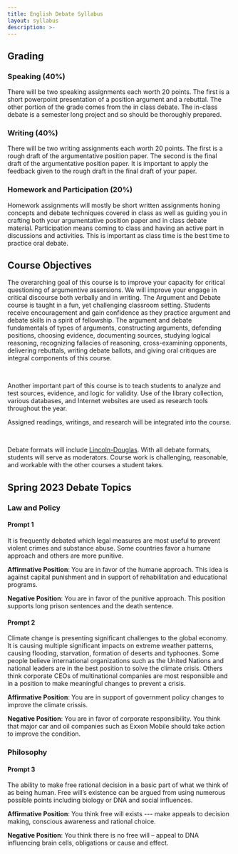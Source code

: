 ```yaml
---
title: English Debate Syllabus
layout: syllabus
description: >-
---
```

## Grading

### Speaking (40%)
There will be two speaking assignments each worth 20 points. The first is a short powerpoint presentation of a position argument and a rebuttal. The other portion of the grade comes from the in class debate. The in-class debate is a semester long project and so should be thoroughly prepared.

### Writing (40%)
There will be two writing assignments each worth 20 points. The first is a rough draft of the argumentative position paper. The second is the final draft of the argumentative position paper. It is important to apply the feedback given to the rough draft in the final draft of your paper.

### Homework and Participation (20%)
Homework assignments will mostly be short written assignments honing concepts and debate techniques covered in class as well as guiding you in crafting both your argumentative position paper and in class debate material. Participation means coming to class and having an active part in discussions and activities. This is important as class time is the best time to practice oral debate.

## Course Objectives
The overarching goal of this course is to improve your capacity for critical questioning of argumentive assersions. We will improve your engage in critical discourse both verbally and in writing. The Argument and Debate course is taught in a fun, yet challenging classroom setting. Students receive encouragement and gain confidence as they practice argument and debate skills in a spirit of fellowship. The argument and debate fundamentals of types of arguments, constructing arguments, defending positions, choosing evidence, documenting sources, studying logical reasoning, recognizing fallacies of reasoning, cross-examining opponents, delivering rebuttals, writing debate ballots, and giving oral critiques are integral components of this course. 

<br>

Another important part of this course is to teach students to analyze and test sources, evidence, and logic for validity. Use of the library collection, various databases, and Internet websites are used as research tools throughout the year. 
<br>

Assigned readings, writings, and research will be integrated into the course. 

<br>

Debate formats will include [Lincoln-Douglas](sks/spring2023/english-debate/ld-debate). With all debate formats, students will serve as moderators. Course work is challenging, reasonable, and workable with the other courses a student takes.


## Spring 2023 Debate Topics

### Law and Policy
#### Prompt 1
It is frequently debated which legal measures are most useful to prevent violent crimes and substance abuse. Some countries favor a humane approach and others are more punitive. 

**Affirmative Position**: You are in favor of the humane approach. This idea is against capital punishment and in support of rehabilitation and educational programs.  

**Negative Position**: You are in favor of the punitive approach. This position supports long prison sentences and the death sentence. 

#### Prompt 2
Climate change is presenting significant challenges to the global economy. It is causing multiple significant impacts on extreme weather patterns, causing flooding, starvation, formation of deserts and typhoones. Some people believe international organizations such as the United Nations and national leaders are in the best position to solve the climate crisis. Others think corporate CEOs of multinational companies are most responsible and in a position to make meaningful changes to prevent a crisis. 

**Affirmative Position**: You are in support of government policy changes to improve the climate crissis. 

**Negative Position**: You are in favor of corporate responsibility. You think that major car and oil companies such as Exxon Mobile should take action to improve the condition.

### Philosophy
#### Prompt 3 
The ability to make free rational decision in a basic part of what we think of as being human. Free will’s existence can be argued from using numerous possible points including biology or DNA and social influences. 

**Affirmative Position**: You think free will exists --- make appeals to decision making, conscious awareness and rational choice. 

**Negative Position**: You think there is no free will – appeal to DNA influencing brain cells, obligations or cause and effect. 
